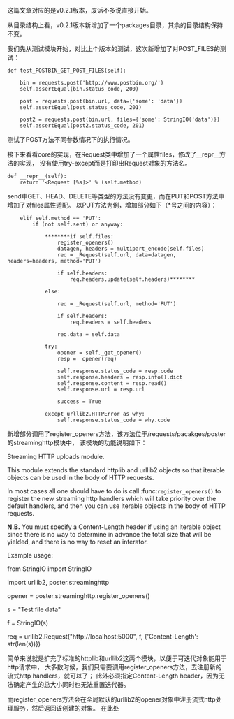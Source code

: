 这篇文章对应的是v0.2.1版本，废话不多说直接开始。

从目录结构上看，v0.2.1版本新增加了一个packages目录，其余的目录结构保持不变。


我们先从测试模块开始，对比上个版本的测试，这次新增加了对POST_FILES的测试：

	def test_POSTBIN_GET_POST_FILES(self):

		bin = requests.post('http://www.postbin.org/')
		self.assertEqual(bin.status_code, 200)

		post = requests.post(bin.url, data={'some': 'data'})
		self.assertEqual(post.status_code, 201)

		post2 = requests.post(bin.url, files={'some': StringIO('data')})
		self.assertEqual(post2.status_code, 201)

测试了POST方法不同参数情况下的执行情况。

接下来看看core的实现，在Request类中增加了一个属性files，修改了__repr__方法的实现，
没有使用try-except而是打印出Request对象的方法名。

	def __repr__(self):
		return '<Request [%s]>' % (self.method)

send中GET、HEAD、DELETE等类型的方法没有变更，而在PUT和POST方法中增加了对files属性适配。
以PUT方法为例，增加部分如下（*号之间的内容）：

		elif self.method == 'PUT':
			if (not self.sent) or anyway:

				********if self.files:
					register_openers()
					datagen, headers = multipart_encode(self.files)
					req = _Request(self.url, data=datagen, headers=headers, method='PUT')

					if self.headers:
						req.headers.update(self.headers)********

				else:

					req = _Request(self.url, method='PUT')

					if self.headers:
						req.headers = self.headers

					req.data = self.data

				try:
					opener = self._get_opener()
					resp =  opener(req)

					self.response.status_code = resp.code
					self.response.headers = resp.info().dict
					self.response.content = resp.read()
					self.response.url = resp.url

					success = True

				except urllib2.HTTPError as why:
					self.response.status_code = why.code

新增部分调用了register_openers方法，该方法位于/requests/pacakges/poster的streaminghttp模块中，
该模块的功能说明如下：

Streaming HTTP uploads module.

This module extends the standard httplib and urllib2 objects so that
iterable objects can be used in the body of HTTP requests.

In most cases all one should have to do is call :func:`register_openers()`
to register the new streaming http handlers which will take priority over
the default handlers, and then you can use iterable objects in the body
of HTTP requests.

**N.B.** You must specify a Content-Length header if using an iterable object
since there is no way to determine in advance the total size that will be
yielded, and there is no way to reset an interator.

Example usage:

from StringIO import StringIO

import urllib2, poster.streaminghttp

opener = poster.streaminghttp.register_openers()

s = "Test file data"

f = StringIO(s)

req = urllib2.Request("http://localhost:5000", f,
                       {'Content-Length': str(len(s))})

简单来说就是扩充了标准的httplib和urllib2这两个模块，以便于可迭代对象能用于http请求中，
大多数时候，我们只需要调用register_openers方法，去注册新的流式http handlers，就可以了；
此外必须指定Content-Length header，因为无法确定产生的总大小同时也无法重置迭代器。

而register_openers方法会在全局默认的urllib2的opener对象中注册流式http处理服务，然后返回该创建的对象。
在此处